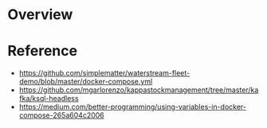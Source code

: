 # Overview

# Reference

- https://github.com/simplematter/waterstream-fleet-demo/blob/master/docker-compose.yml
- https://github.com/mgarlorenzo/kappastockmanagement/tree/master/kafka/ksql-headless
- https://medium.com/better-programming/using-variables-in-docker-compose-265a604c2006